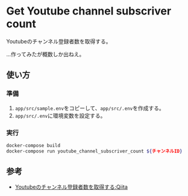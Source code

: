 # Get Youtube channel subscriver count

Youtubeのチャンネル登録者数を取得する。

…作ってみたが概数しか出ねえ。

## 使い方

### 準備

1. ```app/src/sample.env```をコピーして、```app/src/.env```を作成する。
2. ```app/src/.env```に環境変数を設定する。

### 実行

``` sh
docker-compose build
docker-compose run youtube_channel_subscriver_count ${チャンネルID}
```

## 参考

- [Youtubeのチャンネル登録者数を取得する:Qiita](https://qiita.com/k8uwall/items/b3a2c09d15f827fe888e)
